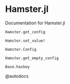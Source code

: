 # Hamster.jl

Documentation for Hamster.jl

```@docs
Hamster.get_config
```

```@docs
Hamster.set_value!
```

```@docs
Hamster.Config
```

```@docs
Hamster.get_empty_config
```


```@docs
Base.haskey
```

@autodocs